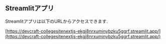 ## Streamlitアプリ

Streamlitアプリは以下のURLからアクセスできます.

[https://devcraft-collegesitenextjs-ekgj8nrxuminybzku5ggrf.streamlit.app/](https://devcraft-collegesitenextjs-ekgj8nrxuminybzku5ggrf.streamlit.app/)
